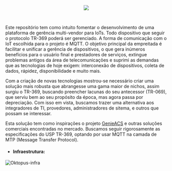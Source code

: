 <p align="center">
<img src="https://user-images.githubusercontent.com/83298718/220207485-8c2aac78-95eb-4b43-b23e-c4bfa6cd30e6.png"/>
</p>
<br/>
<p>
Este repositório tem como intuito fomentar o desenvolvimento de uma plataforma de gerência multi-vendor para IoTs. Todo dispositivo que seguir o protocolo TR-369 poderá ser gerenciado. A forma de comunicação com o IoT escolhida para o projeto é MQTT. O objetivo principal da empreitada é facilitar e unificar a gerência de dispositivos, o que gera inúmeros benefícios para o usuário final e prestadores de serviços, extingue problemas antigos da área de telecomunicações e suprimi as demandas que as tecnologias de hoje exigem: interconexão de dispositivos, coleta de dados, rápidez, disponibilidade e muito mais.
</p>
<p>
Com a criação de novas tecnologias mostrou-se necessário criar uma solução mais robusta que abrangesse uma gama maior de nichos, assim surgiu o TR-369, buscando preencher lacunas do seu antecessor (TR-069), que serviu bem ao seu propósito da época, mas agora passa por depreciação. Com isso em vista, buscamos trazer uma alternativa aos integradores de TI, provedores, administradores de sitema, e outros que possam se interessar.
</p> 
<p>
Esta solução tem como inspirações o projeto <a href="https://github.com/genieacs/genieacs">GenieACS</a> e outras soluções comerciais encontradas no mercado. Buscamos seguir rigorosamente as especificações do USP TR-369, optando por usar MQTT na camada de MTP (Message Transfer Protocol).
</p>
<ul><li><h4>Infraestrutura:</h4></li></ul>

![Oktopus-infra](https://user-images.githubusercontent.com/83298718/222586238-ebfedd0e-52fc-4fe1-96dd-6fb5eac3e30a.png)


